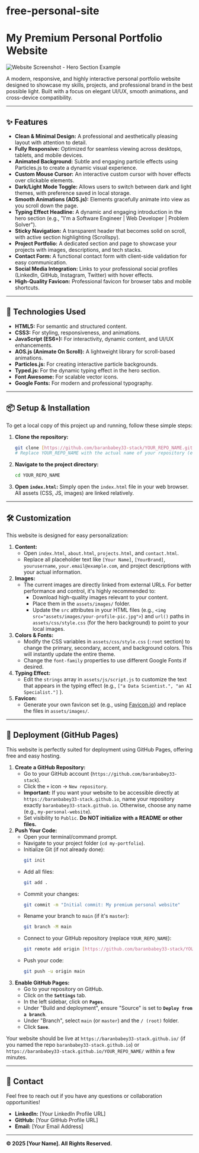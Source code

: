 # free-personal-site

# My Premium Personal Portfolio Website

![Website Screenshot - Hero Section Example](https://hizliresim.com/48j0g7h)

A modern, responsive, and highly interactive personal portfolio website designed to showcase my skills, projects, and professional brand in the best possible light. Built with a focus on elegant UI/UX, smooth animations, and cross-device compatibility.

---

## ✨ Features

* **Clean & Minimal Design:** A professional and aesthetically pleasing layout with attention to detail.
* **Fully Responsive:** Optimized for seamless viewing across desktops, tablets, and mobile devices.
* **Animated Background:** Subtle and engaging particle effects using Particles.js to create a dynamic visual experience.
* **Custom Mouse Cursor:** An interactive custom cursor with hover effects over clickable elements.
* **Dark/Light Mode Toggle:** Allows users to switch between dark and light themes, with preference saved in local storage.
* **Smooth Animations (AOS.js):** Elements gracefully animate into view as you scroll down the page.
* **Typing Effect Headline:** A dynamic and engaging introduction in the hero section (e.g., "I'm a Software Engineer | Web Developer | Problem Solver").
* **Sticky Navigation:** A transparent header that becomes solid on scroll, with active section highlighting (Scrollspy).
* **Project Portfolio:** A dedicated section and page to showcase your projects with images, descriptions, and tech stacks.
* **Contact Form:** A functional contact form with client-side validation for easy communication.
* **Social Media Integration:** Links to your professional social profiles (LinkedIn, GitHub, Instagram, Twitter) with hover effects.
* **High-Quality Favicon:** Professional favicon for browser tabs and mobile shortcuts.

---

## 🚀 Technologies Used

* **HTML5:** For semantic and structured content.
* **CSS3:** For styling, responsiveness, and animations.
* **JavaScript (ES6+):** For interactivity, dynamic content, and UI/UX enhancements.
* **AOS.js (Animate On Scroll):** A lightweight library for scroll-based animations.
* **Particles.js:** For creating interactive particle backgrounds.
* **Typed.js:** For the dynamic typing effect in the hero section.
* **Font Awesome:** For scalable vector icons.
* **Google Fonts:** For modern and professional typography.

---

## 📦 Setup & Installation

To get a local copy of this project up and running, follow these simple steps:

1.  **Clone the repository:**
    ```bash
    git clone [https://github.com/baranbabey33-stack/YOUR_REPO_NAME.git](https://github.com/baranbabey33-stack/YOUR_REPO_NAME.git)
    # Replace YOUR_REPO_NAME with the actual name of your repository (e.g., my-premium-portfolio)
    ```
2.  **Navigate to the project directory:**
    ```bash
    cd YOUR_REPO_NAME
    ```
3.  **Open `index.html`:** Simply open the `index.html` file in your web browser. All assets (CSS, JS, images) are linked relatively.

---

## 🛠️ Customization

This website is designed for easy personalization:

1.  **Content:**
    * Open `index.html`, `about.html`, `projects.html`, and `contact.html`.
    * Replace all placeholder text like `[Your Name]`, `[YourBrand]`, `yourusername`, `your.email@example.com`, and project descriptions with your actual information.
2.  **Images:**
    * The current images are directly linked from external URLs. For better performance and control, it's highly recommended to:
        * Download high-quality images relevant to your content.
        * Place them in the `assets/images/` folder.
        * Update the `src` attributes in your HTML files (e.g., `<img src="assets/images/your-profile-pic.jpg">`) and `url()` paths in `assets/css/style.css` (for the hero background) to point to your local images.
3.  **Colors & Fonts:**
    * Modify the CSS variables in `assets/css/style.css` (`:root` section) to change the primary, secondary, accent, and background colors. This will instantly update the entire theme.
    * Change the `font-family` properties to use different Google Fonts if desired.
4.  **Typing Effect:**
    * Edit the `strings` array in `assets/js/script.js` to customize the text that appears in the typing effect (e.g., `["a Data Scientist.", "an AI Specialist."]` ).
5.  **Favicon:**
    * Generate your own favicon set (e.g., using [Favicon.io](https://favicon.io/)) and replace the files in `assets/images/`.

---

## 🚀 Deployment (GitHub Pages)

This website is perfectly suited for deployment using GitHub Pages, offering free and easy hosting.

1.  **Create a GitHub Repository:**
    * Go to your GitHub account (`https://github.com/baranbabey33-stack`).
    * Click the `+` icon -> `New repository`.
    * **Important:** If you want your website to be accessible directly at `https://baranbabey33-stack.github.io`, name your repository exactly `baranbabey33-stack.github.io`. Otherwise, choose any name (e.g., `my-personal-website`).
    * Set visibility to `Public`. **Do NOT initialize with a README or other files.**
2.  **Push Your Code:**
    * Open your terminal/command prompt.
    * Navigate to your project folder (`cd my-portfolio`).
    * Initialize Git (if not already done):
        ```bash
        git init
        ```
    * Add all files:
        ```bash
        git add .
        ```
    * Commit your changes:
        ```bash
        git commit -m "Initial commit: My premium personal website"
        ```
    * Rename your branch to `main` (if it's `master`):
        ```bash
        git branch -M main
        ```
    * Connect to your GitHub repository (replace `YOUR_REPO_NAME`):
        ```bash
        git remote add origin [https://github.com/baranbabey33-stack/YOUR_REPO_NAME.git](https://github.com/baranbabey33-stack/YOUR_REPO_NAME.git)
        ```
    * Push your code:
        ```bash
        git push -u origin main
        ```
3.  **Enable GitHub Pages:**
    * Go to your repository on GitHub.
    * Click on the **`Settings`** tab.
    * In the left sidebar, click on **`Pages`**.
    * Under "Build and deployment", ensure "Source" is set to **`Deploy from a branch`**.
    * Under "Branch", select `main` (or `master`) and the `/ (root)` folder.
    * Click **`Save`**.

Your website should be live at `https://baranbabey33-stack.github.io/` (if you named the repo `baranbabey33-stack.github.io`) or `https://baranbabey33-stack.github.io/YOUR_REPO_NAME/` within a few minutes.

---

## 📧 Contact

Feel free to reach out if you have any questions or collaboration opportunities!

* **LinkedIn:** [Your LinkedIn Profile URL]
* **GitHub:** [Your GitHub Profile URL]
* **Email:** [Your Email Address]

---

**© 2025 [Your Name]. All Rights Reserved.**
